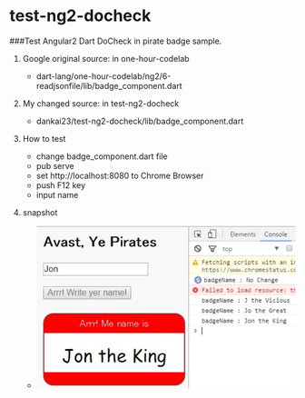 ﻿# test-ng2-docheck
###Test Angular2 Dart DoCheck in pirate badge sample.

1. Google original source: in one-hour-codelab  

   * dart-lang/one-hour-codelab/ng2/6-readjsonfile/lib/badge_component.dart  

2. My changed source: in test-ng2-docheck  

    * dankai23/test-ng2-docheck/lib/badge_component.dart  

3. How to test
    * change badge_component.dart file
    * pub serve
    * set http://localhost:8080 to Chrome Browser
    * push F12 key
    * input name

4. snapshot  
    * ![snapshot](./20170131-1.jpg)
